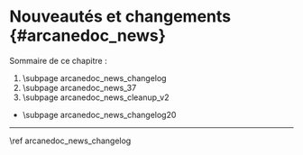 # Nouveautés et changements {#arcanedoc_news}

Sommaire de ce chapitre :
1. \subpage arcanedoc_news_changelog
2. \subpage arcanedoc_news_37
3. \subpage arcanedoc_news_cleanup_v2

- \subpage arcanedoc_news_changelog20


____

<div class="section_buttons">
<span class="next_section_button">
\ref arcanedoc_news_changelog
</span>
</div>